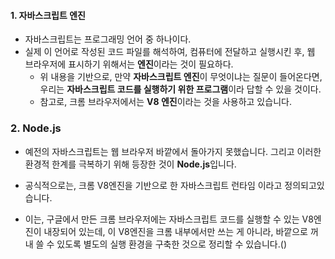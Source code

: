 
#### 1. 자바스크립트 엔진

 - 자바스크립트는 프로그래밍 언어 중 하나이다.
 - 실제 이 언어로 작성된 코드 파일를 해석하여, 컴퓨터에 전달하고 실행시킨 후, 웹 브라우저에 표시하기 위해서는 **엔진**이라는 것이 필요하다.
	 - 위 내용을 기반으로, 만약 **자바스크립트 엔진**이 무엇이냐는 질문이 들어온다면, 우리는 **자바스크립트 코드를 실행하기 위한 프로그램**이라 답할 수 있을 것이다.
	 - 참고로, 크롬 브라우저에서는 **V8 엔진**이라는 것을 사용하고 있습니다.

### 2. Node.js
 - 예전의 자바스크립트는 웹 브라우저 바깥에서 돌아가지 못했습니다. 그리고 이러한 환경적 한계를 극복하기 위해 등장한 것이 **Node.js**입니다.

 - 공식적으로는, 크롬 V8엔진을 기반으로 한 자바스크립트 런타임 이라고 정의되고있습니다.
 - 이는, 구글에서 만든 크롬 브라우저에는 자바스크립트 코드를 실행할 수 있는 V8엔진이 내장되어 있는데, 이 V8엔진을 크롬 내부에서만 쓰는 게 아니라, 바깥으로 꺼내 쓸 수 있도록 별도의 실행 환경을 구축한 것으로 정리할 수 있습니다.()